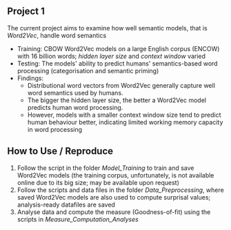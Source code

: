 ## Project 1
The current project aims to examine how well semantic models, that is _Word2Vec_, handle word semantics
- Training: CBOW Word2Vec models on a large English corpus (ENCOW) with 16 billion words; _hidden layer size_ and _context window_ varied
- Testing: The models' ability to predict humans' semantics-based word processing (categorisation and semantic priming)
- Findings:
  - Distributional word vectors from Word2Vec generally capture well word semantics used by humans.
  - The bigger the hidden layer size, the better a Word2Vec model predicts human word processing.
  - However, models with a smaller context window size tend to predict human behaviour better, indicating limited working memory capacity in word processing

## How to Use / Reproduce
1. Follow the script in the folder _Model_Training_ to train and save Word2Vec models (the training corpus, unfortunately, is not available online due to its big size; may be available upon request)
2. Follow the scripts and data files in the folder _Data_Preprocessing_, where saved Word2Vec models are also used to compute surprisal values; analysis-ready datafiles are saved
3. Analyse data and compute the measure (Goodness-of-fit) using the scripts in _Measure_Computation_Analyses_
